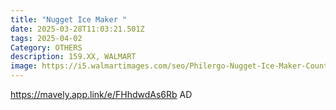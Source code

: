 ```yaml
---
title: "Nugget Ice Maker "
date: 2025-03-28T11:03:21.501Z
tags: 2025-04-02
Category: OTHERS
description: 159.XX, WALMART
image: https://i5.walmartimages.com/seo/Philergo-Nugget-Ice-Maker-Countertop-Pebble-Ice-Maker-Machine-Self-Cleaning-35lbs-24hr-Soft-Chewable-Pellet-Ice-Maker-Home-Kitchen-Stainless-Steel_79ec8f16-38b3-46a0-b9a9-e6e63a631113.2475ac3109094bc3252c26cd13bbb18a.jpeg?odnHeight=640&odnWidth=640&odnBg=FFFFFF
---
```

https://mavely.app.link/e/FHhdwdAs6Rb        AD